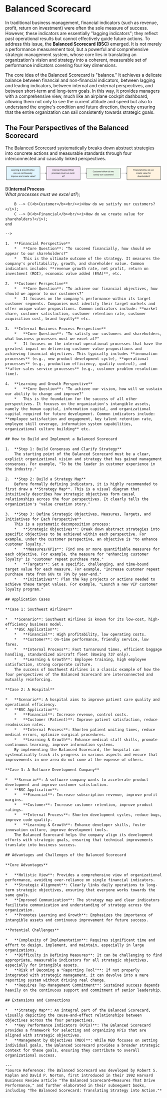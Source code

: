 # Balanced Scorecard

In traditional business management, financial indicators (such as revenue, profit, return on investment) were often the sole measure of success. However, these indicators are essentially "lagging indicators"; they reflect past operational results but cannot effectively guide future actions. To address this issue, the **Balanced Scorecard (BSC)** emerged. It is not merely a performance measurement tool, but a powerful and comprehensive strategic management system, whose core lies in translating an organization's vision and strategy into a coherent, measurable set of performance indicators covering four key dimensions.

The core idea of the Balanced Scorecard is "balance." It achieves a delicate balance between financial and non-financial indicators, between lagging and leading indicators, between internal and external perspectives, and between short-term and long-term goals. In this way, it provides managers with a comprehensive view, much like an airplane cockpit dashboard, allowing them not only to see the current altitude and speed but also to understand the engine's condition and future direction, thereby ensuring that the entire organization can sail consistently towards strategic goals.

## The Four Perspectives of the Balanced Scorecard

The Balanced Scorecard systematically breaks down abstract strategies into concrete actions and measurable standards through four interconnected and causally linked perspectives.

![The Four Perspectives of the Balanced Scorecard (Causal Relationship)](./Balanced-Scorecard-Tutorial-en-mermaid.png)

<!--
```mermaid
graph TD
    subgraph The Four Perspectives of the Balanced Scorecard (Causal Relationship)
        direction LR
        A(<b>Learning & Growth</b><br/><i>How can we continuously improve and create value?</i>) --> B(<b>Internal Process</b><br/><i>What processes must we excel at?</i>);
        B --> C(<b>Customer</b><br/><i>How do we satisfy our customers?</i>);
        C --> D(<b>Financial</b><br/><i>How do we create value for shareholders?</i>);
    end
```
-->

1.  **Financial Perspective**
    *   **Core Question**: "To succeed financially, how should we appear to our shareholders?"
    *   This is the ultimate outcome of the strategy. It measures the company's profitability, growth, and shareholder value. Common indicators include: **revenue growth rate, net profit, return on investment (ROI), economic value added (EVA)**, etc.

2.  **Customer Perspective**
    *   **Core Question**: "To achieve our financial objectives, how should we appear to our customers?"
    *   It focuses on the company's performance within its target customer segments. Companies must identify their target markets and offer unique value propositions. Common indicators include: **market share, customer satisfaction, customer retention rate, customer acquisition cost, brand loyalty** etc.

3.  **Internal Business Process Perspective**
    *   **Core Question**: "To satisfy our customers and shareholders, what business processes must we excel at?"
    *   It focuses on the internal operational processes that have the greatest impact on delivering customer value propositions and achieving financial objectives. This typically includes **innovation processes** (e.g., new product development cycle), **operational processes** (e.g., production efficiency, quality control), and **after-sales service processes** (e.g., customer problem resolution time).

4.  **Learning and Growth Perspective**
    *   **Core Question**: "To achieve our vision, how will we sustain our ability to change and improve?"
    *   This is the foundation for the success of all other perspectives. It focuses on the organization's intangible assets, namely the human capital, information capital, and organizational capital required for future development. Common indicators include: **employee satisfaction and engagement, key talent retention rate, employee skill coverage, information system capabilities, organizational culture building** etc.

## How to Build and Implement a Balanced Scorecard

1.  **Step 1: Build Consensus and Clarify Strategy**
    The starting point of the Balanced Scorecard must be a clear, explicit organizational vision and strategy that has gained management consensus. For example, "To be the leader in customer experience in the industry."

2.  **Step 2: Build a Strategy Map**
    Before formally defining indicators, it is highly recommended to first draw a **Strategy Map**. This is a visual diagram that intuitively describes how strategic objectives form causal relationships across the four perspectives. It clearly tells the organization's "value creation story."

3.  **Step 3: Define Strategic Objectives, Measures, Targets, and Initiatives for Each Perspective**
    This is a systematic decomposition process:
    *   **Strategic Objectives**: Break down abstract strategies into specific objectives to be achieved within each perspective. For example, under the customer perspective, an objective is "to enhance customer loyalty."
    *   **Measures/KPIs**: Find one or more quantifiable measures for each objective. For example, the measure for "enhancing customer loyalty" is "customer repeat purchase rate."
    *   **Targets**: Set a specific, challenging, and time-bound target value for each measure. For example, "Increase customer repeat purchase rate from 60% to 70% by year-end."
    *   **Initiatives**: Plan the key projects or actions needed to achieve these target values. For example, "Launch a new VIP customer loyalty program."

## Application Cases

**Case 1: Southwest Airlines**

*   **Scenario**: Southwest Airlines is known for its low-cost, high-efficiency business model.
*   **BSC Application**:
    *   **Financial**: High profitability, low operating costs.
    *   **Customer**: On-time performance, friendly service, low fares.
    *   **Internal Process**: Fast turnaround times, efficient baggage handling, standardized aircraft fleet (Boeing 737 only).
    *   **Learning & Growth**: Employee training, high employee satisfaction, strong corporate culture.
    The success of Southwest Airlines is a classic example of how the four perspectives of the Balanced Scorecard are interconnected and mutually reinforcing.

**Case 2: A Hospital**

*   **Scenario**: A hospital aims to improve patient care quality and operational efficiency.
*   **BSC Application**:
    *   **Financial**: Increase revenue, control costs.
    *   **Customer (Patient)**: Improve patient satisfaction, reduce readmission rates.
    *   **Internal Process**: Shorten patient waiting times, reduce medical errors, optimize surgical procedures.
    *   **Learning & Growth**: Enhance medical staff skills, promote continuous learning, improve information systems.
    By implementing the Balanced Scorecard, the hospital can systematically track its progress in various aspects and ensure that improvements in one area do not come at the expense of others.

**Case 3: A Software Development Company**

*   **Scenario**: A software company wants to accelerate product development and improve customer satisfaction.
*   **BSC Application**:
    *   **Financial**: Increase subscription revenue, improve profit margins.
    *   **Customer**: Increase customer retention, improve product ratings.
    *   **Internal Process**: Shorten development cycles, reduce bugs, improve code quality.
    *   **Learning & Growth**: Enhance developer skills, foster innovation culture, improve development tools.
    The Balanced Scorecard helps the company align its development efforts with strategic goals, ensuring that technical improvements translate into business success.

## Advantages and Challenges of the Balanced Scorecard

**Core Advantages**

*   **Holistic View**: Provides a comprehensive view of organizational performance, avoiding over-reliance on single financial indicators.
*   **Strategic Alignment**: Clearly links daily operations to long-term strategic objectives, ensuring that everyone works towards the same goals.
*   **Improved Communication**: The strategy map and clear indicators facilitate communication and understanding of strategy across the organization.
*   **Promotes Learning and Growth**: Emphasizes the importance of intangible assets and continuous improvement for future success.

**Potential Challenges**

*   **Complexity of Implementation**: Requires significant time and effort to design, implement, and maintain, especially in large organizations.
*   **Difficulty in Defining Measures**: It can be challenging to find appropriate, measurable indicators for all strategic objectives, especially for intangible assets.
*   **Risk of Becoming a "Reporting Tool"**: If not properly integrated with strategic management, it can devolve into a mere reporting system without driving real change.
*   **Requires Top Management Commitment**: Sustained success depends heavily on the continuous support and commitment of senior leadership.

## Extensions and Connections

*   **Strategy Map**: An integral part of the Balanced Scorecard, visually depicting the cause-and-effect relationships between objectives across the four perspectives.
*   **Key Performance Indicators (KPIs)**: The Balanced Scorecard provides a framework for selecting and organizing KPIs that are aligned with strategic objectives.
*   **Management by Objectives (MBO)**: While MBO focuses on setting individual goals, the Balanced Scorecard provides a broader strategic context for these goals, ensuring they contribute to overall organizational success.

---
*Source Reference: The Balanced Scorecard was developed by Robert S. Kaplan and David P. Norton, first introduced in their 1992 Harvard Business Review article "The Balanced Scorecard—Measures That Drive Performance," and further elaborated in their subsequent books, including "The Balanced Scorecard: Translating Strategy into Action."*
